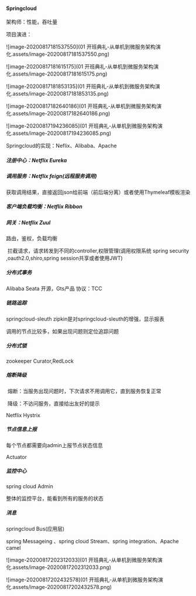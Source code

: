 #### Springcloud 

架构师：性能，吞吐量

项目演进：

![image-20200817181537550](01 开班典礼-从单机到微服务架构演化.assets/image-20200817181537550.png)

![image-20200817181615175](01 开班典礼-从单机到微服务架构演化.assets/image-20200817181615175.png)

![image-20200817181853135](01 开班典礼-从单机到微服务架构演化.assets/image-20200817181853135.png)

![image-20200817182640186](01 开班典礼-从单机到微服务架构演化.assets/image-20200817182640186.png)

![image-20200817194236085](01 开班典礼-从单机到微服务架构演化.assets/image-20200817194236085.png)

Springcloud的实现：Neflix、Alibaba、Apache

##### 注册中心：Netflix Eureka

##### 调用服务：Netflix feign(远程服务调用)

​	获取调用结果，直接返回json给前端（前后端分离）或者使用Thymeleaf模板渲染

##### 客户端负载均衡：Netflix  Ribbon

##### 网关：Netflix Zuul 

路由，鉴权，负载均衡

​	拦截请求，请求转发到不同的controller,权限管理(调用权限系统 spring security ,oauth2.0,shiro,spring session共享或者使用JWT)

##### 分布式事务

Alibaba Seata 开源，Gts产品  协议：TCC

##### 链路追踪

springcloud-sleuth zipkin是对springcloud-sleuth的增强，显示报表

调用的节点比较多，如果出现问题则定位追踪问题

##### 分布式锁

zookeeper Curator,RedLock

##### 熔断降级

​	熔断：当服务出现问题时，下次请求不用调用它，直到服务恢复正常

​	降级：不访问服务，直接给出友好的提示

Netflix Hystrix

##### 节点信息上报

每个节点都需要向admin上报节点状态信息

Actuator

##### 监控中心

spring cloud Admin

整体的监控平台，能看到所有的服务的状态

##### 消息

springcloud Bus(应用层)

spring Messageing 、spring cloud Stream、spring integration、Apache camel

![image-20200817202312033](01 开班典礼-从单机到微服务架构演化.assets/image-20200817202312033.png)

![image-20200817202432578](01 开班典礼-从单机到微服务架构演化.assets/image-20200817202432578.png)

